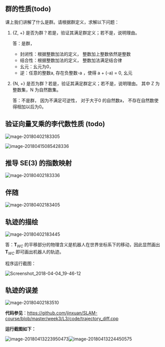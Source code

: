 ##  群的性质(todo)



课上我们讲解了什么是群。请根据群定义，求解以下问题：

1. {Z, +} 是否为群？若是，验证其满⾜群定义；若不是，说明理由。

   答：是群，

   * 封闭性：根据整数加法的定义， 整数加上整数依然是整数
   * 结合性：根据整数加法的定义， 整数加法满足结合律
   * 幺元：幺元为0，
   * 逆：任意的整数a, 存在负整数-a ，使得 a + (-a) = 0, 幺元

2. {N, +} 是否为群？若是，验证其满⾜群定义；若不是，说明理由。 其中 Z 为整数集，N 为⾃然数集。

   答：不是群， 因为不满足可逆性， 对于大于0 的自然数a， 不存在自然数使得相加以后为0。 



## 验证向量叉乘的李代数性质 (todo)

![mage-20180402183305](https://farm1.staticflickr.com/789/26325371177_c6d51b226c_o.jpg)

![image-20180415085428336](https://farm1.staticflickr.com/897/39666530260_230b1e757c_o.png)

## 推导 SE(3) 的指数映射

![mage-20180402183336](https://farm1.staticflickr.com/801/41198939601_6e2ebbb8b6_o.jpg)

## 伴随

![mage-20180402183405](https://farm1.staticflickr.com/876/39388391770_73b03a3e8f_o.jpg)

## 轨迹的描绘

![mage-20180402183445](https://farm1.staticflickr.com/895/26325374087_4c1d91b214_o.jpg)

答：$\mathbf{T}_{WC}$  的平移部分的物理含义是机器人在世界坐标系下的移动，因此显然画出$\mathbf { T } _ { W C }$ 即可画出机器人的轨迹。

程序运行截图：

![Screenshot_2018-04-04_19-46-12](https://farm1.staticflickr.com/806/40591296704_91b913ae24_o.png)

## 轨迹的误差

![mage-20180402183510](https://farm1.staticflickr.com/870/41153629422_7914109fde_o.jpg)

**代码参见**：https://github.com/jinxuan/SLAM-course/blob/master/week3/L3/code/trajectory_diff.cpp

**运行截图如下：**

![image-20180413223950473](https://farm1.staticflickr.com/801/41401683692_07abd155f5_o.png)![image-20180413224450575](https://farm1.staticflickr.com/896/40550038985_5233057fbf_o.png)
